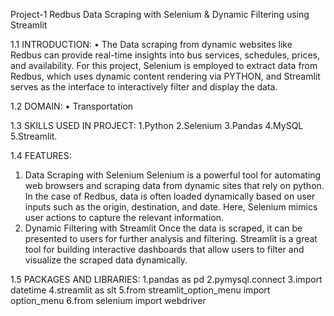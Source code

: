Project-1
Redbus Data Scraping with Selenium &amp; Dynamic Filtering using Streamlit

1.1 INTRODUCTION:
•	The Data scraping from dynamic websites like Redbus can provide real-time insights into bus services, schedules, prices, and availability. For this project, Selenium is employed to extract data from Redbus, which uses dynamic content rendering via PYTHON, and Streamlit serves as the interface to interactively filter and display the data.

1.2 DOMAIN:
•	Transportation

1.3 SKILLS USED IN PROJECT:
1.Python
2.Selenium
3.Pandas
4.MySQL
5.Streamlit.

1.4 FEATURES:
1. Data Scraping with Selenium
Selenium is a powerful tool for automating web browsers and scraping data from dynamic sites that rely on python. In the case of Redbus, data is often loaded dynamically based on user inputs such as the origin, destination, and date. Here, Selenium mimics user actions to capture the relevant information.
2. Dynamic Filtering with Streamlit
Once the data is scraped, it can be presented to users for further analysis and filtering. Streamlit is a great tool for building interactive dashboards that allow users to filter and visualize the scraped data dynamically.


1.5 PACKAGES AND LIBRARIES:
1.pandas as pd
2.pymysql.connect
3.import datetime
4.streamlit as slt
5.from streamlit_option_menu import option_menu
6.from selenium import webdriver
